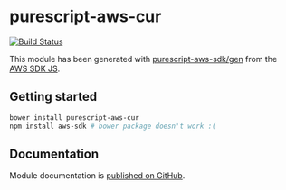 # purescript-aws-cur

[![Build Status](https://app.wercker.com/status/5909b9e96d1080804b17a28f72f87b6b/s/master)](https://app.wercker.com/project/byKey/5909b9e96d1080804b17a28f72f87b6b)

This module has been generated with [purescript-aws-sdk/gen](https://github.com/purescript-aws-sdk/gen) from the [AWS SDK JS](https://github.com/aws/aws-sdk-js).

## Getting started

```sh
bower install purescript-aws-cur
npm install aws-sdk # bower package doesn't work :(
```

## Documentation

Module documentation is [published on GitHub](https://github.com/purescript-aws-sdk/purescript-aws-cur/tree/master/docs).
